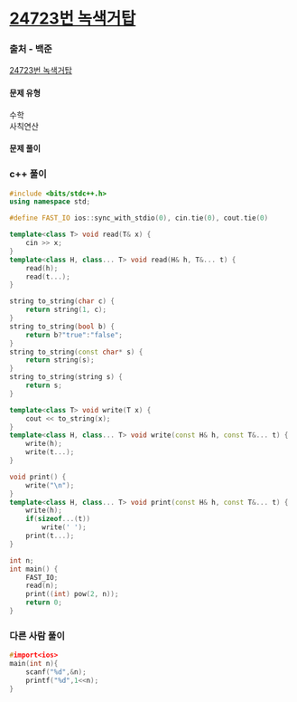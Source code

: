# [24723번 녹색거탑](https://www.acmicpc.net/problem/24723)

### 출처 - 백준
[24723번 녹색거탑](https://www.acmicpc.net/problem/24723)

#### 문제 유형
수학  
사칙연산

#### 문제 풀이

### c++ 풀이
```c++
#include <bits/stdc++.h>
using namespace std;

#define FAST_IO ios::sync_with_stdio(0), cin.tie(0), cout.tie(0)

template<class T> void read(T& x) {
	cin >> x;
}
template<class H, class... T> void read(H& h, T&... t) {
	read(h);
	read(t...);
}

string to_string(char c) {
	return string(1, c);
}
string to_string(bool b) {
	return b?"true":"false";
}
string to_string(const char* s) {
	return string(s);
}
string to_string(string s) {
	return s;
}

template<class T> void write(T x) {
	cout << to_string(x);
}
template<class H, class... T> void write(const H& h, const T&... t) {
	write(h);
	write(t...);
}

void print() {
	write("\n");
}
template<class H, class... T> void print(const H& h, const T&... t) {
	write(h);
	if(sizeof...(t))
		write(' ');
	print(t...);
}

int n;
int main() {
    FAST_IO;
    read(n);
    print((int) pow(2, n));
	return 0;
}
```

### 다른 사람 풀이
```c++
#import<ios>
main(int n){
	scanf("%d",&n);
	printf("%d",1<<n);
}
```